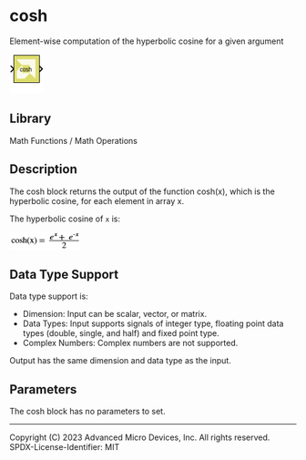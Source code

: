 # cosh

Element-wise computation of the hyperbolic cosine for a given argument

![](./Images/block.png)

## Library

Math Functions / Math Operations

## Description

The cosh block returns the output of the function cosh(x), which is the
hyperbolic cosine, for each element in array x.

The hyperbolic cosine of `x` is:

![](./Images/ynj1532106555820.png)

## Data Type Support

Data type support is:

- Dimension: Input can be scalar, vector, or matrix.
- Data Types: Input supports signals of integer type, floating point
  data types (double, single, and half) and fixed point type.
- Complex Numbers: Complex numbers are not supported.

Output has the same dimension and data type as the input.

## Parameters

The cosh block has no parameters to set.

--------------
Copyright (C) 2023 Advanced Micro Devices, Inc. All rights reserved.
SPDX-License-Identifier: MIT

